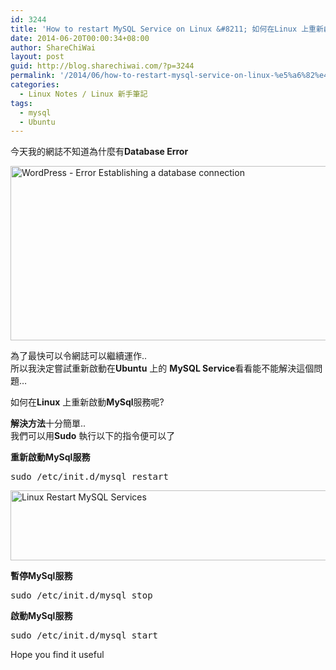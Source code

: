 ```yaml
---
id: 3244
title: 'How to restart MySQL Service on Linux &#8211; 如何在Linux 上重新啟動MySql服務?'
date: 2014-06-20T00:00:34+08:00
author: ShareChiWai
layout: post
guid: http://blog.sharechiwai.com/?p=3244
permalink: '/2014/06/how-to-restart-mysql-service-on-linux-%e5%a6%82%e4%bd%95%e5%9c%a8linux-%e4%b8%8a%e9%87%8d%e6%96%b0%e5%95%9f%e5%8b%95mysql%e6%9c%8d%e5%8b%99/'
categories:
  - Linux Notes / Linux 新手筆記
tags:
  - mysql
  - Ubuntu
---
```

今天我的網誌不知道為什麼有**Database Error**

<img class="alignnone" src="https://i2.wp.com/farm3.static.flickr.com/2901/14760542516_2e4861081c_z.jpg?resize=625%2C279" alt="WordPress - Error Establishing a database connection" width="625" height="279" data-recalc-dims="1" /> 

為了最快可以令網誌可以繼續運作..  
所以我決定嘗試重新啟動在**Ubuntu** 上的 **MySQL Service**看看能不能解決這個問題&#8230;

如何在**Linux** 上重新啟動**MySql**服務呢?

**解決方法**十分簡單..  
我們可以用**Sudo** 執行以下的指令便可以了

**重新啟動MySql服務**

<pre>sudo /etc/init.d/mysql restart
</pre>

<img class="alignnone" src="https://i0.wp.com/farm4.static.flickr.com/3841/14780392361_c70e89bf5d_z.jpg?resize=625%2C112" alt="Linux Restart MySQL Services" width="625" height="112" data-recalc-dims="1" /> 

**暫停MySql服務**

<pre>sudo /etc/init.d/mysql stop
</pre>

**啟動MySql服務**

<pre>sudo /etc/init.d/mysql start
</pre>

Hope you find it useful